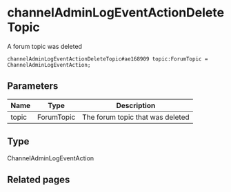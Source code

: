 # channelAdminLogEventActionDeleteTopic
A forum topic was deleted

```
channelAdminLogEventActionDeleteTopic#ae168909 topic:ForumTopic = ChannelAdminLogEventAction;
```

## Parameters
| Name | Type | Description |
| ---- | :----: | ----------- |
| topic | ForumTopic | The forum topic that was deleted |


## Type
ChannelAdminLogEventAction

## Related pages

